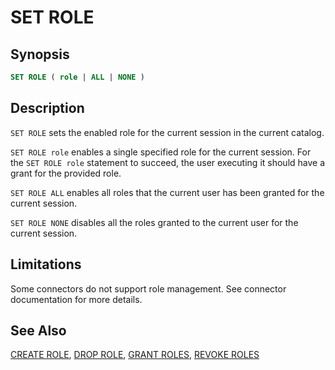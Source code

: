 
SET ROLE
========

Synopsis
--------

``` sql
SET ROLE ( role | ALL | NONE )
```

Description
-----------

`SET ROLE` sets the enabled role for the current session in the current catalog.

`SET ROLE role` enables a single specified role for the current session. For the `SET ROLE role` statement to succeed, the user executing it should have a grant for the provided role.

`SET ROLE ALL` enables all roles that the current user has been granted for the current session.

`SET ROLE NONE` disables all the roles granted to the current user for the current session.

Limitations
-----------

Some connectors do not support role management. See connector documentation for more details.

See Also
--------

[CREATE ROLE](./create-role.md), [DROP ROLE](./drop-role.md), [GRANT ROLES](./grant-roles.md), [REVOKE ROLES](./revoke-roles.md)
